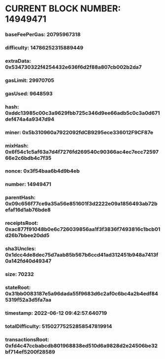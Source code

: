 # CURRENT BLOCK NUMBER: 14949471

### baseFeePerGas: 20795967318
### difficulty: 14786252315889449
### extraData: 0x534730322f4254432e636f6d2f88a807cb002b2da7
### gasLimit: 29970705
### gasUsed: 9648593
### hash: 0xddc13985c00c3a9629fbb725c346d9ee66adb5c0c3a0d671def474a4a9347d94
### miner: 0x5b310960a7922092fdCB9295ece336012F9CF87e
### mixHash: 0x6f54c1c5af63a7d4f7276fd269540c90366ac4ec7ecc7259766e2c6bdb4c7f35
### nonce: 0x3f54baa6b4d9b4eb
### number: 14949471
### parentHash: 0x09c656f77ce9a35a56e851601f3d2222e09a1856493ab72befaf16d1ab76bde8
### receiptsRoot: 0xac877f91048b0e6c726039856aa1f3f3836f7493816c1bcb01d26b7bbee20dd5
### sha3Uncles: 0x1dcc4de8dec75d7aab85b567b6ccd41ad312451b948a7413f0a142fd40d49347
### size: 70232
### stateRoot: 0x31bb0083187e5a96dada55f9683d6c2af0c6bc4a2b4edf845319f52a3d5fa7aa
### timestamp: 2022-06-12 09:42:57.640719
### totalDifficulty: 51502775252858547819914
### transactionsRoot: 0xfd4c47ccbabcdb801968838ed510d6a9828d2e24506be32bf714ef5200f28589
